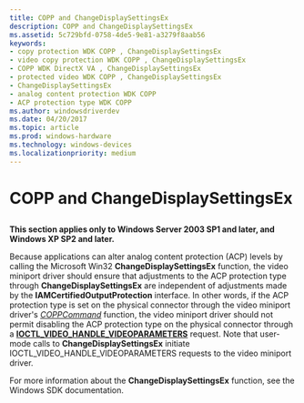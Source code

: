 ```yaml
---
title: COPP and ChangeDisplaySettingsEx
description: COPP and ChangeDisplaySettingsEx
ms.assetid: 5c729bfd-0758-4de5-9e81-a3279f8aab56
keywords:
- copy protection WDK COPP , ChangeDisplaySettingsEx
- video copy protection WDK COPP , ChangeDisplaySettingsEx
- COPP WDK DirectX VA , ChangeDisplaySettingsEx
- protected video WDK COPP , ChangeDisplaySettingsEx
- ChangeDisplaySettingsEx
- analog content protection WDK COPP
- ACP protection type WDK COPP
ms.author: windowsdriverdev
ms.date: 04/20/2017
ms.topic: article
ms.prod: windows-hardware
ms.technology: windows-devices
ms.localizationpriority: medium
---
```


# COPP and ChangeDisplaySettingsEx


## <span id="ddk_copp_and_changedisplaysettingsex_gg"></span><span id="DDK_COPP_AND_CHANGEDISPLAYSETTINGSEX_GG"></span>


**This section applies only to Windows Server 2003 SP1 and later, and Windows XP SP2 and later.**

Because applications can alter analog content protection (ACP) levels by calling the Microsoft Win32 **ChangeDisplaySettingsEx** function, the video miniport driver should ensure that adjustments to the ACP protection type through **ChangeDisplaySettingsEx** are independent of adjustments made by the **IAMCertifiedOutputProtection** interface. In other words, if the ACP protection type is set on the physical connector through the video miniport driver's [*COPPCommand*](https://msdn.microsoft.com/library/windows/hardware/ff539642) function, the video miniport driver should not permit disabling the ACP protection type on the physical connector through a [**IOCTL\_VIDEO\_HANDLE\_VIDEOPARAMETERS**](https://msdn.microsoft.com/library/windows/hardware/ff567805) request. Note that user-mode calls to **ChangeDisplaySettingsEx** initiate IOCTL\_VIDEO\_HANDLE\_VIDEOPARAMETERS requests to the video miniport driver.

For more information about the **ChangeDisplaySettingsEx** function, see the Windows SDK documentation.

 

 






